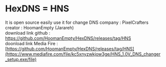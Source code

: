 # HexDNS = HNS
It is open source easily use it for change DNS
company : PixelCrafters
creator : HoomanEmpty (Jarareh)                                
download link github : https://github.com/HoomanEmpty/HexDNS/releases/tag/HNS                                               
doonload link Media Fire : [https://github.com/HoomanEmpty/HexDNS/releases/tag/HNS](https://www.mediafire.com/file/kc5xnyzwkjow3ge/HNS_1.0V_DNS_changer_setup.exe/file)
